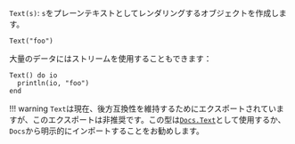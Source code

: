 `Text(s)`: `s`をプレーンテキストとしてレンダリングするオブジェクトを作成します。

```
Text("foo")
```

大量のデータにはストリームを使用することもできます：

```
Text() do io
  println(io, "foo")
end
```

!!! warning
    `Text`は現在、後方互換性を維持するためにエクスポートされていますが、このエクスポートは非推奨です。この型は[`Docs.Text`](@ref)として使用するか、`Docs`から明示的にインポートすることをお勧めします。

